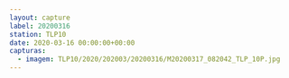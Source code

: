 ```yaml
---
layout: capture
label: 20200316
station: TLP10
date: 2020-03-16 00:00:00+00:00
capturas:
  - imagem: TLP10/2020/202003/20200316/M20200317_082042_TLP_10P.jpg
---
```

